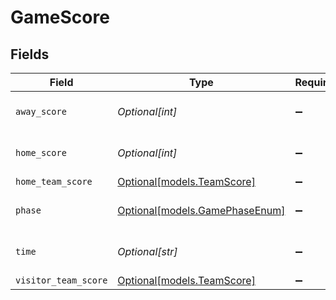 # GameScore


## Fields

| Field                                                        | Type                                                         | Required                                                     | Description                                                  | Example                                                      |
| ------------------------------------------------------------ | ------------------------------------------------------------ | ------------------------------------------------------------ | ------------------------------------------------------------ | ------------------------------------------------------------ |
| `away_score`                                                 | *Optional[int]*                                              | :heavy_minus_sign:                                           | Away team current score                                      |                                                              |
| `home_score`                                                 | *Optional[int]*                                              | :heavy_minus_sign:                                           | Home team current score                                      |                                                              |
| `home_team_score`                                            | [Optional[models.TeamScore]](../models/teamscore.md)         | :heavy_minus_sign:                                           | N/A                                                          |                                                              |
| `phase`                                                      | [Optional[models.GamePhaseEnum]](../models/gamephaseenum.md) | :heavy_minus_sign:                                           | Current phase of the game                                    |                                                              |
| `time`                                                       | *Optional[str]*                                              | :heavy_minus_sign:                                           | Game clock time or status                                    | 11:24                                                        |
| `visitor_team_score`                                         | [Optional[models.TeamScore]](../models/teamscore.md)         | :heavy_minus_sign:                                           | N/A                                                          |                                                              |